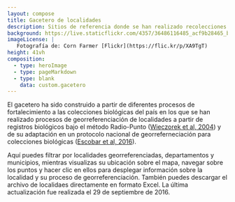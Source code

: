```yaml
---
layout: compose
title: Gacetero de localidades
description: Sitios de referencia donde se han realizado recolecciones de especímenes y que han sido georreferenciados.
background: https://live.staticflickr.com/4357/36486116485_acf9b28465_b.jpg
imageLicense: |
   Fotografía de: Corn Farmer [Flickr](https://flic.kr/p/XA9TgT) 
height: 41vh
composition: 
  - type: heroImage
  - type: pageMarkdown
  - type: blank
    data: custom.gacetero
---
```


El gacetero ha sido construido a partir de diferentes procesos de fortalecimiento a las colecciones biológicas del país en los que se han realizado procesos de georreferenciación de localidades a partir de registros biológicos bajo el método Radio-Punto ([Wieczorek et al, 2004](https://www.researchgate.net/publication/220650170_The_Point-Radius_method_for_georeferencing_locality_descriptions_and_calculating_associated_uncertainty)) y de su adaptación en un protocolo nacional de georreferneciación para colecciones biológicas ([Escobar et al, 2016](http://repository.humboldt.org.co/handle/20.500.11761/35180)). 

Aquí puedes filtrar por localidades georreferenciadas, departamentos y municipios, mientras visualizas su ubicación sobre el mapa, navegar sobre los puntos y hacer clic en ellos para desplegar información sobre la localidad y su proceso de georreferenciación. También puedes descargar el archivo de localidaes directamente en formato Excel. La última actualización fue realizada el 29 de septiembre de 2016.
